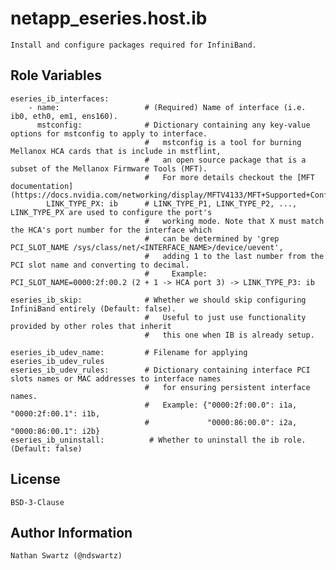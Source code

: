 # netapp_eseries.host.ib
    Install and configure packages required for InfiniBand.

## Role Variables
    eseries_ib_interfaces:
        - name:                   # (Required) Name of interface (i.e. ib0, eth0, em1, ens160).
          mstconfig:              # Dictionary containing any key-value options for mstconfig to apply to interface.
                                  #   mstconfig is a tool for burning Mellanox HCA cards that is include in mstflint,
                                  #   an open source package that is a subset of the Mellanox Firmware Tools (MFT).
                                  #   For more details checkout the [MFT documentation](https://docs.nvidia.com/networking/display/MFTV4133/MFT+Supported+Configurations+and+Parameters)
            LINK_TYPE_PX: ib      # LINK_TYPE_P1, LINK_TYPE_P2, ..., LINK_TYPE_PX are used to configure the port's
                                  #   working mode. Note that X must match the HCA's port number for the interface which
                                  #   can be determined by 'grep PCI_SLOT_NAME /sys/class/net/<INTERFACE_NAME>/device/uevent',
                                  #   adding 1 to the last number from the PCI slot name and converting to decimal.
                                  #     Example: PCI_SLOT_NAME=0000:2f:00.2 (2 + 1 -> HCA port 3) -> LINK_TYPE_P3: ib

    eseries_ib_skip:              # Whether we should skip configuring InfiniBand entirely (Default: false).
                                  #   Useful to just use functionality provided by other roles that inherit
                                  #   this one when IB is already setup.

    eseries_ib_udev_name:         # Filename for applying eseries_ib_udev_rules
    eseries_ib_udev_rules:        # Dictionary containing interface PCI slots names or MAC addresses to interface names
                                  #   for ensuring persistent interface names.
                                  #   Example: {"0000:2f:00.0": i1a, "0000:2f:00.1": i1b,
                                  #             "0000:86:00.0": i2a, "0000:86:00.1": i2b}
    eseries_ib_uninstall:          # Whether to uninstall the ib role. (Default: false)

## License
    BSD-3-Clause

## Author Information
    Nathan Swartz (@ndswartz)
